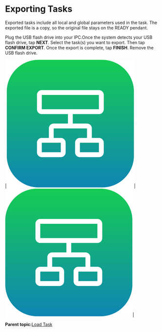 # Exporting Tasks

Exported tasks include all local and global parameters used in the task. The exported file is a copy, so the original file stays on the READY pendant.

Plug the USB flash drive into your IPC.Once the system detects your USB flash drive, tap **NEXT**. Select the task\(s\) you want to export. Then tap **CONFIRM EXPORT**. Once the export is complete, tap **FINISH**. Remove the USB flash drive.

|![](../Images/TaskCanvas/TaskCanvas-Icon.png)|![](../Images/TaskCanvas/TaskCanvas-Icon.png)|

**Parent topic:**[Load Task](../TaskCanvas/LoadTask.md)

